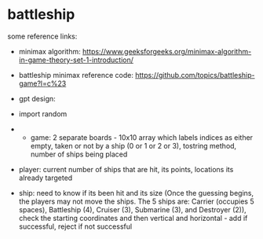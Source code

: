 # battleship

some reference links:
- minimax algorithm: https://www.geeksforgeeks.org/minimax-algorithm-in-game-theory-set-1-introduction/
- battleship minimax reference code: https://github.com/topics/battleship-game?l=c%23
- gpt design:
- import random

- - game: 2 separate boards - 10x10 array which labels indices as either empty, taken or not by a ship (0 or 1 or 2 or 3), tostring method, number of ships being placed
- player: current number of ships that are hit, its points, locations its already targeted
- ship: need to know if its been hit and its size (Once the guessing begins, the players may not move the ships. The 5 ships are: Carrier (occupies 5 spaces), Battleship (4), Cruiser (3), Submarine (3), and Destroyer (2)), check the starting coordinates and then vertical and horizontal - add if successful, reject if not successful
